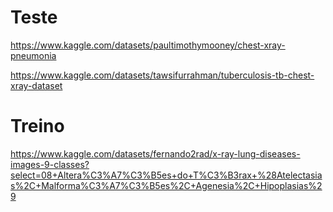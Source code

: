 
# Teste
https://www.kaggle.com/datasets/paultimothymooney/chest-xray-pneumonia

https://www.kaggle.com/datasets/tawsifurrahman/tuberculosis-tb-chest-xray-dataset

# Treino
https://www.kaggle.com/datasets/fernando2rad/x-ray-lung-diseases-images-9-classes?select=08+Altera%C3%A7%C3%B5es+do+T%C3%B3rax+%28Atelectasias%2C+Malforma%C3%A7%C3%B5es%2C+Agenesia%2C+Hipoplasias%29